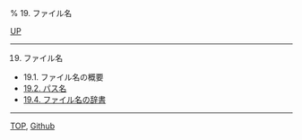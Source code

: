 % 19. ファイル名

[UP](index.html)  

---

19. ファイル名

- 19.1. ファイル名の概要
- [19.2. パス名](19.2.html)
- [19.4. ファイル名の辞書](19.4.html)

---
[TOP](index.html),  [Github](https://github.com/nptcl/npt-japanese)

